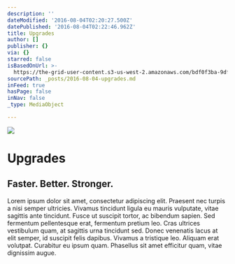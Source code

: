 ```yaml
---
description: ''
dateModified: '2016-08-04T02:20:27.500Z'
datePublished: '2016-08-04T02:22:46.962Z'
title: Upgrades
author: []
publisher: {}
via: {}
starred: false
isBasedOnUrl: >-
  https://the-grid-user-content.s3-us-west-2.amazonaws.com/bdf0f3ba-9dfc-4243-93e0-18e966f75408.jpg
sourcePath: _posts/2016-08-04-upgrades.md
inFeed: true
hasPage: false
inNav: false
_type: MediaObject

---
```

![](https://the-grid-user-content.s3-us-west-2.amazonaws.com/bdf0f3ba-9dfc-4243-93e0-18e966f75408.jpg)

# Upgrades

## Faster. Better. Stronger.

Lorem ipsum dolor sit amet, consectetur adipiscing elit. Praesent nec turpis a nisi semper ultricies. Vivamus tincidunt ligula eu mauris vulputate, vitae sagittis ante tincidunt. Fusce ut suscipit tortor, ac bibendum sapien. Sed fermentum pellentesque erat, fermentum pretium leo. Cras ultrices vestibulum quam, at sagittis urna tincidunt sed. Donec venenatis lacus at elit semper, id suscipit felis dapibus. Vivamus a tristique leo. Aliquam erat volutpat. Curabitur eu ipsum quam. Phasellus sit amet efficitur quam, vitae dignissim augue.